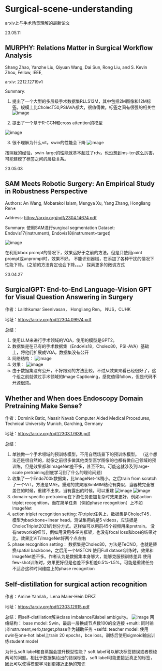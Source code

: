 # Surgical-scene-understanding
arxiv上与手术场景理解的最新论文

23.05.11

## MURPHY: Relations Matter in Surgical Workflow Analysis
Shang Zhao, Yanzhe Liu, Qiyuan Wang, Dai Sun, Rong Liu, and S. Kevin Zhou, Fellow, IEEE,

arxiv: 2212.12719v1

Summary:
1. 提出了一个大型的多层级手术数据集RLLS12M，其中包括2M图像和12M标签。规模上比CholecT50,PSIAVA都大，很值得做。标签之间有很强的相关性
![image](https://github.com/Lycus99/Surgical-scene-understanding/assets/109274751/6a48840f-6a41-40cb-9ed2-d210d7fbb158)

2. 提出了一个基于R-GCN和cross attention的模型

![image](https://github.com/Lycus99/Surgical-scene-understanding/assets/109274751/9917e58a-44bc-4bc9-bcc3-3c825d435576)

3. 很不理解为什么vit，swin的性能会下降
![image](https://github.com/Lycus99/Surgical-scene-understanding/assets/109274751/d2f5adbc-9d94-4844-a1e2-fabf01e1250e)

按照我的经验，swin-large的性能就基本超过了rdv。也没想到ms-tcn这么厉害，可能建模了标签之间的层级关系。

23.05.03

## SAM Meets Robotic Surgery: An Empirical Study in Robustness Perspective
Authors: An Wang, Mobarakol Islam, Mengya Xu, Yang Zhang, Hongliang Ren∗

Address: https://arxiv.org/pdf/2304.14674.pdf

Summary: 
使用SAM进行surgical segmentation
Dataset: Endovis17(instrument), Endovis18(instrument+target)

![image](https://user-images.githubusercontent.com/109274751/235827204-505e1728-0e41-42f4-9a8d-5ae777bea946.png)

在利用bbox prompt的情况下，效果远好于之前的方法。但是只使用point prompt或unprompt时，效果不好。
不能识别器械，在添加了各种干扰的情况下性能下降。（之前的方法肯定也会下降。。。）
探索更多的微调方式


23.04.27

## SurgicalGPT: End-to-End Language-Vision GPT for Visual Question Answering in Surgery
作者：Lalithkumar Seenivasan， Hongliang Ren。 NUS，CUHK

地址：https://arxiv.org/pdf/2304.09974.pdf

总结：
1. 使用LLM来进行手术领域的VQA，使用的模型是GPT2。
2. 数据集是在已有的手术数据集（EndoVis18，Cholec80，PSI-AVA）基础上，将他们扩展成VQA。数据集没有公开
3. 网络结构：
![image](https://user-images.githubusercontent.com/109274751/234734939-79cac6ce-3a53-4322-b644-dd61b0d8a7bb.png)
4. 效果：
![image](https://user-images.githubusercontent.com/109274751/234735009-2aaaba72-5b05-4f16-bf3e-970fb0b9b71f.png)
5. 由于数据集没有公开，不好跟别的方法比较。不过从效果来看已经很好了，这个组之前就做过手术领域的Image Captioning，感觉值得follow，但是代码不开源很烦。


## Whether and When does Endoscopy Domain Pretraining Make Sense?
作者：Dominik Batic, Nassir Navab  Computer Aided Medical Procedures, Technical University Munich, Garching, Germany

地址：https://arxiv.org/pdf/2303.17636.pdf

总结：
1. 单独做一个手术领域的预训练模型，不用自然场景下的预训练模型。
（这个想法还是很自然的，就像之前很多做其他类型医学图像的也都有做自己领域的预训练，但是效果都和ImageNet差不多，甚至不如。可能这就涉及到large-scale pretraining到底学习到了什么的理论问题）
2. 收集了一个Endo700k数据集，比ImageNet-1k稍小。之后train from scratch 了一个ViT。方法是MAE。重建的效果跟SimMIM结论有类似，当器械完全被盖住的时候，重建不出来，当有露出的时候，可以重建
![image](https://user-images.githubusercontent.com/109274751/234739627-6b0bb625-2c4f-40e8-a238-074560a5cffa.png)
![image](https://user-images.githubusercontent.com/109274751/234739667-abb7fdb6-210d-478e-b57a-920cf8576282.png)
3. domain-specific pretraining在下游任务更加复杂时效果更好，例如action triplet recognition，而在简单任务（例如phase recognition）上不如ImageNet
4. action triplet recognition setting: 
在triplet任务上，数据集是CholecT45，模型为backbone+linear head。测试集用的是5 videos，应该据是CholecTriplet2021的划分方式。这样做可以用前45个视频用来pretrain。
没有network的细节，例如用没用多任务框架，也没有focal loss和bce的结果对比。效果比ViT/ImageNet好两个点左右
5. phase recognition setting：
数据集是Cholec80，方法是TeCNO，也就是替换spatial backbone，之后用一个MSTCN
使用Full dataset训练时，效果和ImageNet差不多。作者认为是数据集本身够大，能够克服预训练差异
使用few-shot训练时，效果更好但是也差不多相差0.5%-1.5%。可能是重建任务不适合这种时间维度上的phase recognition


## Self-distillation for surgical action recognition
作者：Amine Yamlah，Lena Maier-Hein DFKZ

地址：https://arxiv.org/pdf/2303.12915.pdf

总结：用self-distillation解决class imbalance和label ambiguity。
![image](https://user-images.githubusercontent.com/109274751/234743898-d8b09ee4-7487-4072-a184-76202a5d1178.png)
网络结构：
base model: Swin，最后一层换成节点数100的全连接
+multi: 同时输出instrument,verb,target,phase作为辅助任务
+selfd: teacher model: 使用swin在one-hot label上train 20 epochs，bce loss。训练后使用sigmoid输出训练student model

为什么soft label和自蒸馏会提升模型性能？
soft label可以解决标签错误或者模棱两可的问题。相比于数据集给出的错误标签，soft label可能更接近真正的标签，因此可以使得模型学习到更接近正确的知识


